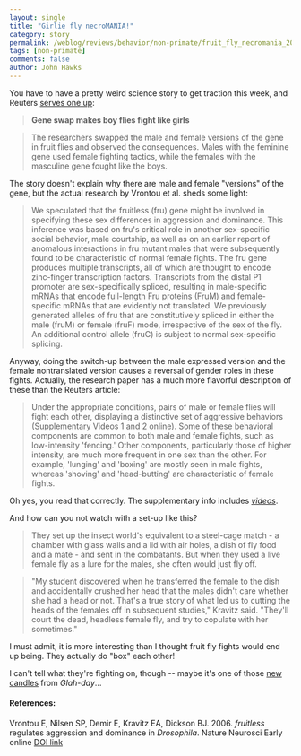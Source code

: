 ```yaml
---
layout: single 
title: "Girlie fly necroMANIA!" 
category: story
permalink: /weblog/reviews/behavior/non-primate/fruit_fly_necromania_2006.html
tags: [non-primate] 
comments: false 
author: John Hawks 
---
```



<p>
You have to have a pretty weird science story to get traction this week, and Reuters <a href="http://www.msnbc.msn.com/id/15814732/">serves one up</a>: 
</p>

<blockquote><b>Gene swap makes boy flies fight like girls</b></blockquote>

<blockquote>The researchers swapped the male and female versions of the gene in fruit flies and observed the consequences. Males with the feminine gene used female fighting tactics, while the females with the masculine gene fought like the boys.</blockquote>

<p>
The story doesn't explain why there are male and female "versions" of the gene, but the actual research by Vrontou et al. sheds some light: 
</p>

<blockquote>We speculated that the fruitless (fru) gene might be involved in specifying these sex differences in aggression and dominance. This inference was based on fru's critical role in another sex-specific social behavior, male courtship, as well as on an earlier report of anomalous interactions in fru mutant males that were subsequently found to be characteristic of normal female fights. The fru gene produces multiple transcripts, all of which are thought to encode zinc-finger transcription factors. Transcripts from the distal P1 promoter are sex-specifically spliced, resulting in male-specific mRNAs that encode full-length Fru proteins (FruM) and female-specific mRNAs that are evidently not translated. We previously generated alleles of fru that are constitutively spliced in either the male (fruM) or female (fruF) mode, irrespective of the sex of the fly. An additional control allele (fruC) is subject to normal sex-specific splicing.</blockquote>

<p>
Anyway, doing the switch-up between the male expressed version and the female nontranslated version causes a reversal of gender roles in these fights. Actually, the research paper has a much more flavorful description of these than the Reuters article: 
</p>

<blockquote>Under the appropriate conditions, pairs of male or female flies will fight each other, displaying a distinctive set of aggressive behaviors (Supplementary Videos 1 and 2 online). Some of these behavioral components are common to both male and female fights, such as low-intensity 'fencing.' Other components, particularly those of higher intensity, are much more frequent in one sex than the other. For example, 'lunging' and 'boxing' are mostly seen in male fights, whereas 'shoving' and 'head-butting' are characteristic of female fights. </blockquote>

<p>
Oh yes, you read that correctly. The supplementary info includes <a href="http://www.nature.com/neuro/journal/vaop/ncurrent/suppinfo/nn1809_S1.html"><i>videos</i></a>. 
</p>

<p>
And how can you not watch with a set-up like this? 
</p>

<blockquote>They set up the insect world's equivalent to a steel-cage match - a chamber with glass walls and a lid with air holes, a dish of fly food and a mate - and sent in the combatants. But when they used a live female fly as a lure for the males, she often would just fly off.</blockquote>

<blockquote>"My student discovered when he transferred the female to the dish and accidentally crushed her head that the males didn't care whether she had a head or not. That's a true story of what led us to cutting the heads of the females off in subsequent studies," Kravitz said. "They'll court the dead, headless female fly, and try to copulate with her sometimes."</blockquote>

<p>
I must admit, it is more interesting than I thought fruit fly fights would end up being. They actually do "box" each other!
</p>

<p>
I can't tell what they're fighting on, though -- maybe it's one of those <a href="http://glade.com/scented-oil-candles/#trio">new candles</a> from <i>Glah-day</i>...
</p>

<h4>References:</h4>

<p class="cite">Vrontou E, Nilsen SP, Demir E, Kravitz EA, Dickson BJ. 2006. <i>fruitless</i> regulates aggression and dominance in <i>Drosophila</i>. Nature Neurosci Early online <a href="http://dx.doi.org/10.1038/nn1809">DOI link</a></p>

